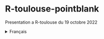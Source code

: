 # R-toulouse-pointblank
Presentation a R-toulouse du 19 octobre 2022

<details><summary>Français</summary>
<p>
Ce dépot héberge le matériel présenté lors du groupe d'utilisateurs de R-toulouse du 19 octobre 2022

## La présentation

[Presentation pdf](pointblank.pdf)

## Les liens mentionnés

 - le site du package
 [pointblank](https://rich-iannone.github.io/pointblank/articles/validation_workflows.html)  
 
 - le github 
 [/rich-iannone/pointblank/](https://github.com/rich-iannone/pointblank/)  
 
</p>
</details>

